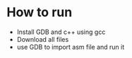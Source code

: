 # How to run
- Install GDB and c++ using gcc
- Download all files
- use GDB to import asm file and run it
